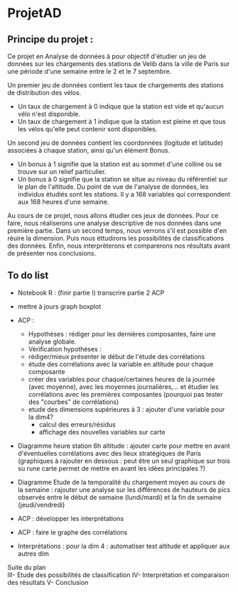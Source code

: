 # ProjetAD

## Principe du projet : 
Ce projet en Analyse de données à pour objectif d'étudier un jeu de données sur les chargements des stations de Velib dans la ville de Paris sur une période d'une semaine entre le 2 et le 7 septembre.

Un premier jeu de données contient les taux de chargements des stations de distribution des vélos.

* Un taux de chargement à 0 indique que la station est vide et qu'aucun vélo n'est disponible.
* Un taux de chargement à 1 indique que la station est pleine et que tous les vélos qu'elle peut contenir sont disponibles.
  
Un second jeu de données contient les coordonnées (logitude et latitude) associées à chaque station, ainsi qu'un élément Bonus.

* Un bonus à 1 signifie que la station est au sommet d'une colline ou se trouve sur un relief particulier.
* Un bonus à 0 signifie que la station se situe au niveau du référentiel sur le plan de l'altitude.
Du point de vue de l'analyse de données, les individus étudiés sont les stations. Il y a 168 variables qui correspondent aux 168 heures d'une semaine.

Au cours de ce projet, nous allons étudier ces jeux de données. Pour ce faire, nous réaliserons une analyse descriptive de nos données dans une première partie. Dans un second temps, nous verrons s'il est possible d'en réuire la dimension. Puis nous éttudirons les possibilités de classifications des données. Enfin, nous interprèterons et comparerons nos résultats avant de présenter nos conclusions.

## To do list
- Notebook R : (finir partie I) transcrire partie 2 ACP
- mettre à jours graph boxplot
- ACP : 
    * Hypothèses : rédiger pour les dernières composantes, faire une analyse globale.
    * Vérification hypothèses : 
	- rédiger/mieux présenter le début de l'étude des corrélations
	- étude des corrélations avec la variable en altitude pour chaque composante
	- créer des variables pour chaque/certaines heures de la journée (avec moyenne),  avec les moyennes journalières,... et étudier les corrélations avec les premières composantes (pourquoi pas tester des "courbes" de corrélations)
	- etude des dimensions supérieures à 3 : ajouter d'une variable pour la dim4? 
        - calcul des erreurs/résidus
        - affichage des nouvelles variables sur carte 
- Diagramme heure station 6h altitude : ajouter carte pour mettre en avant d'éventuelles corrélations avec des lieux stratégiques de Paris (graphiques à rajouter en dessous : peut être un seul graphique sur trois su rune carte permet de mettre en avant les idées principales ?) 
- Diagramme Etude de la temporalité du chargement moyen au cours de la semaine : rajouter une analyse sur les différences de hauteurs de pics observés entre le début de semaine (lundi/mardi) et la fin de semaine (jeudi/vendredi)
- ACP : développer les interprétations
- ACP : faire le graphe des corrélations

- Interprétations : pour la dim 4 : automatiser test altitude et appliquer aux autres dim

Suite du plan  
III- Etude des possibilités de classification
IV- Interprétation et comparaison des résultats 
V- Conclusion 
